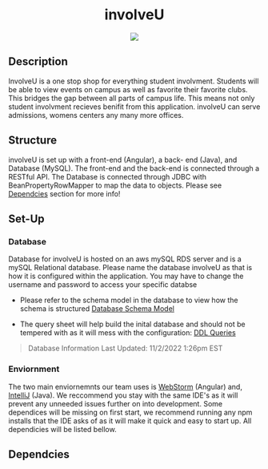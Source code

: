<h1 align = "center"> involveU </h1>
<p  align = "center" > <img src = "https://user-images.githubusercontent.com/59942769/199515690-39584d38-d989-41ef-b7f9-bf47716a10a4.png"/> </p>

## Description
<p font-size = "18px">InvolveU is a one stop shop for everything student involvment. Students will be able to view events on campus as well as favorite their favorite clubs. This bridges the gap between all parts of campus life. This means not only student involvment recieves benifit from this application. involveU can serve admissions, womens centers any many more offices. </p>

## Structure

involveU is set up with a front-end (Angular), a back- end (Java), and Database (MySQL). The front-end and the back-end is connected through a RESTful API. The Database is connected through JDBC with BeanPropertyRowMapper to map the data to objects. Please see [Dependcies](README.md#dependcies) section for more info!

## Set-Up
### Database

Database for involveU is hosted on an aws mySQL RDS server and is a mySQL Relational database. Please name the database involveU as that is how it is configured within the application. You may have to change the username and password to access your specific databse

- Please refer to the schema model in the database to view how the schema is structured
[Database Schema Model](https://github.com/Nicholas-LeBoeuf/involveU/blob/main/Database)

- The query sheet will help build the inital database and should not be tempered with as it will mess with the configuration:
  [DDL Queries](https://github.com/Nicholas-LeBoeuf/involveU/blob/main/Database)
  
 > Database Information Last Updated: 11/2/2022 1:26pm EST
 
 ### Enviornment 
 
 The two main enviornemnts our team uses is [WebStorm](https://www.jetbrains.com/webstorm/) (Angular) and, [IntelliJ](https://www.jetbrains.com/idea/) (Java). We reccommend you stay with the same IDE's as it will prevent any unneeded issues further on into development. Some dependices will be missing on first start, we recommend running any npm installs that the IDE asks of as it will make it quick and easy to start up. All dependicies will be listed bellow.
 
## Dependcies
              
